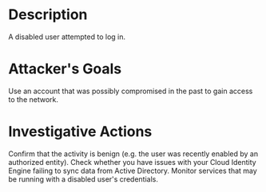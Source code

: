 # Description
A disabled user attempted to log in.
# Attacker's Goals
Use an account that was possibly compromised in the past to gain access to the network.
# Investigative Actions
Confirm that the activity is benign (e.g. the user was recently enabled by an authorized entity).
Check whether you have issues with your Cloud Identity Engine failing to sync data from Active Directory.
Monitor services that may be running with a disabled user's credentials.

